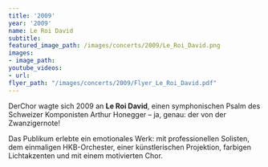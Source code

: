```yaml
---
title: '2009'
year: '2009'
name: Le Roi David
subtitle: 
featured_image_path: /images/concerts/2009/Le_Roi_David.png
images:
- image_path: 
youtube_videos:
- url: 
flyer_path: "/images/concerts/2009/Flyer_Le_Roi_David.pdf"
---
```


DerChor wagte sich 2009 an **Le Roi David**, einen symphonischen Psalm des Schweizer Komponisten Arthur Honegger – ja, genau: der von der Zwanzigernote!

Das Publikum erlebte ein emotionales Werk: mit professionellen Solisten, dem einmaligen HKB-Orchester, einer k&uuml;nstlerischen Projektion, farbigen Lichtakzenten und mit einem motivierten Chor.